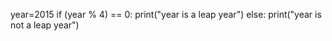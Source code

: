year=2015
if (year % 4) == 0:
	print("year is a leap year")
else:
	print("year is not a leap year")
  
